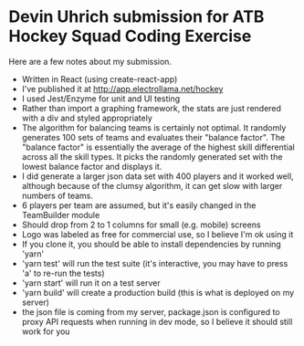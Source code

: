 # Devin Uhrich submission for ATB Hockey Squad Coding Exercise
Here are a few notes about my submission.
- Written in React (using create-react-app)
- I've published it at <http://app.electrollama.net/hockey>
- I used Jest/Enzyme for unit and UI testing
- Rather than import a graphing framework, the stats are just rendered with a div and styled appropriately
- The algorithm for balancing teams is certainly not optimal.  It randomly generates 100 sets of teams and evaluates their "balance factor".  The "balance factor" is essentially the average of the highest skill differential across all the skill types.  It picks the randomly generated set with the lowest balance factor and displays it.
- I did generate a larger json data set with 400 players and it worked well, although because of the clumsy algorithm, it can get slow with larger numbers of teams.
- 6 players per team are assumed, but it's easily changed in the TeamBuilder module
- Should drop from 2 to 1 columns for small (e.g. mobile) screens
- Logo was labeled as free for commercial use, so I believe I'm ok using it
- If you clone it, you should be able to install dependencies by running 'yarn'
- 'yarn test' will run the test suite (it's interactive, you may have to press 'a' to re-run the tests)
- 'yarn start' will run it on a test server
- 'yarn build' will create a production build (this is what is deployed on my server)
- the json file is coming from my server, package.json is configured to proxy API requests when running in dev mode, so I believe it should still work for you